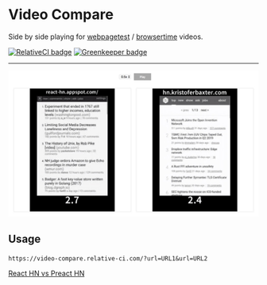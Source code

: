 # Video Compare

Side by side playing for [webpagetest](http://webpagetest.org) / [browsertime](https://github.com/sitespeedio/browsertime) videos.

[![RelativeCI badge](https://img.shields.io/badge/RelativeCI-enabled-brightgreen.svg)](https://app.relative-ci.com/projects/b4Aw1c8IcmcsWvkGDpjX)
[![Greenkeeper badge](https://badges.greenkeeper.io/relative-ci/video-compare.svg)](https://greenkeeper.io/)

---

![Screenshot](./screenshot.jpg)

## Usage

```
https://video-compare.relative-ci.com/?url=URL1&url=URL2
```

[React HN vs Preact
HN](https://video-compare.relative-ci/?url=https://www.webpagetest.org/results/video/18/11/10/JK/58cc2faf46bc8572d87f7b81a0572009.1.0/video.mp4&url=https://www.webpagetest.org/results/video/18/11/10/F4/4b051178d9cf2f1f0b317733ebe05463.1.0/video.mp4)
